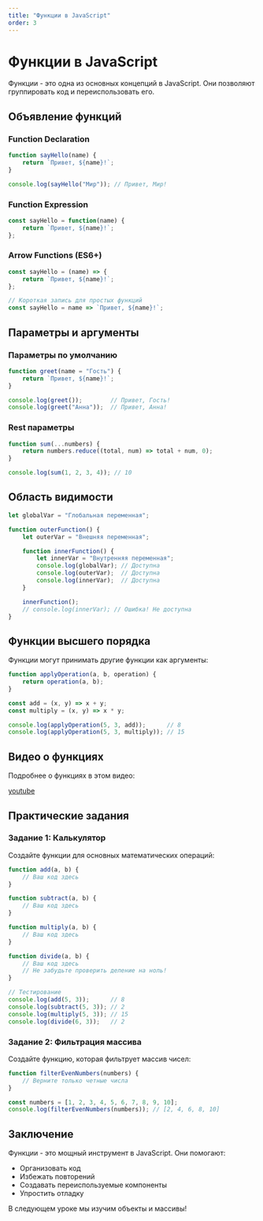 ```yaml
---
title: "Функции в JavaScript"
order: 3
---
```


# Функции в JavaScript

Функции - это одна из основных концепций в JavaScript. Они позволяют группировать код и переиспользовать его.

## Объявление функций

### Function Declaration

```javascript
function sayHello(name) {
    return `Привет, ${name}!`;
}

console.log(sayHello("Мир")); // Привет, Мир!
```

### Function Expression

```javascript
const sayHello = function(name) {
    return `Привет, ${name}!`;
};
```

### Arrow Functions (ES6+)

```javascript
const sayHello = (name) => {
    return `Привет, ${name}!`;
};

// Короткая запись для простых функций
const sayHello = name => `Привет, ${name}!`;
```

## Параметры и аргументы

### Параметры по умолчанию

```javascript
function greet(name = "Гость") {
    return `Привет, ${name}!`;
}

console.log(greet());        // Привет, Гость!
console.log(greet("Анна"));  // Привет, Анна!
```

### Rest параметры

```javascript
function sum(...numbers) {
    return numbers.reduce((total, num) => total + num, 0);
}

console.log(sum(1, 2, 3, 4)); // 10
```

## Область видимости

```javascript
let globalVar = "Глобальная переменная";

function outerFunction() {
    let outerVar = "Внешняя переменная";

    function innerFunction() {
        let innerVar = "Внутренняя переменная";
        console.log(globalVar); // Доступна
        console.log(outerVar);  // Доступна
        console.log(innerVar);  // Доступна
    }

    innerFunction();
    // console.log(innerVar); // Ошибка! Не доступна
}
```

## Функции высшего порядка

Функции могут принимать другие функции как аргументы:

```javascript
function applyOperation(a, b, operation) {
    return operation(a, b);
}

const add = (x, y) => x + y;
const multiply = (x, y) => x * y;

console.log(applyOperation(5, 3, add));      // 8
console.log(applyOperation(5, 3, multiply)); // 15
```

## Видео о функциях

Подробнее о функциях в этом видео:

[youtube](dQw4w9WgXcQ)

## Практические задания

### Задание 1: Калькулятор

Создайте функции для основных математических операций:

```javascript
function add(a, b) {
    // Ваш код здесь
}

function subtract(a, b) {
    // Ваш код здесь
}

function multiply(a, b) {
    // Ваш код здесь
}

function divide(a, b) {
    // Ваш код здесь
    // Не забудьте проверить деление на ноль!
}

// Тестирование
console.log(add(5, 3));      // 8
console.log(subtract(5, 3)); // 2
console.log(multiply(5, 3)); // 15
console.log(divide(6, 3));   // 2
```

### Задание 2: Фильтрация массива

Создайте функцию, которая фильтрует массив чисел:

```javascript
function filterEvenNumbers(numbers) {
    // Верните только четные числа
}

const numbers = [1, 2, 3, 4, 5, 6, 7, 8, 9, 10];
console.log(filterEvenNumbers(numbers)); // [2, 4, 6, 8, 10]
```

## Заключение

Функции - это мощный инструмент в JavaScript. Они помогают:
- Организовать код
- Избежать повторений
- Создавать переиспользуемые компоненты
- Упростить отладку

В следующем уроке мы изучим объекты и массивы!
